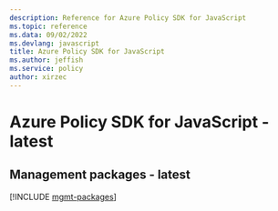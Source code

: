 ```yaml
---
description: Reference for Azure Policy SDK for JavaScript
ms.topic: reference
ms.data: 09/02/2022
ms.devlang: javascript
title: Azure Policy SDK for JavaScript
ms.author: jeffish
ms.service: policy
author: xirzec
---
```

# Azure Policy SDK for JavaScript - latest

## Management packages - latest
[!INCLUDE [mgmt-packages](policy-mgmt-index.md)]